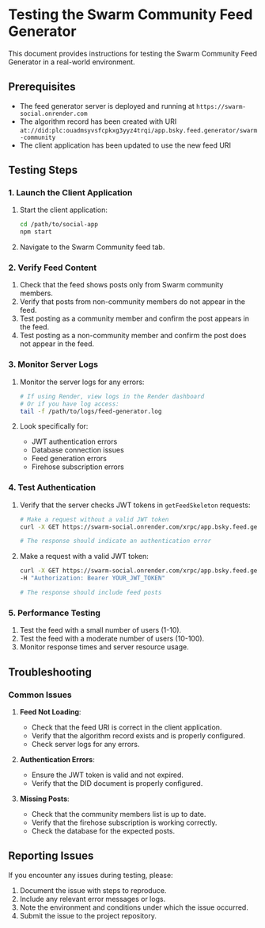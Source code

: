 # Testing the Swarm Community Feed Generator

This document provides instructions for testing the Swarm Community Feed Generator in a real-world environment.

## Prerequisites

- The feed generator server is deployed and running at `https://swarm-social.onrender.com`
- The algorithm record has been created with URI `at://did:plc:ouadmsyvsfcpkxg3yyz4trqi/app.bsky.feed.generator/swarm-community`
- The client application has been updated to use the new feed URI

## Testing Steps

### 1. Launch the Client Application

1. Start the client application:
   ```bash
   cd /path/to/social-app
   npm start
   ```

2. Navigate to the Swarm Community feed tab.

### 2. Verify Feed Content

1. Check that the feed shows posts only from Swarm community members.
2. Verify that posts from non-community members do not appear in the feed.
3. Test posting as a community member and confirm the post appears in the feed.
4. Test posting as a non-community member and confirm the post does not appear in the feed.

### 3. Monitor Server Logs

1. Monitor the server logs for any errors:
   ```bash
   # If using Render, view logs in the Render dashboard
   # Or if you have log access:
   tail -f /path/to/logs/feed-generator.log
   ```

2. Look specifically for:
   - JWT authentication errors
   - Database connection issues
   - Feed generation errors
   - Firehose subscription errors

### 4. Test Authentication

1. Verify that the server checks JWT tokens in `getFeedSkeleton` requests:
   ```bash
   # Make a request without a valid JWT token
   curl -X GET https://swarm-social.onrender.com/xrpc/app.bsky.feed.getFeedSkeleton?feed=at://did:plc:ouadmsyvsfcpkxg3yyz4trqi/app.bsky.feed.generator/swarm-community
   
   # The response should indicate an authentication error
   ```

2. Make a request with a valid JWT token:
   ```bash
   curl -X GET https://swarm-social.onrender.com/xrpc/app.bsky.feed.getFeedSkeleton?feed=at://did:plc:ouadmsyvsfcpkxg3yyz4trqi/app.bsky.feed.generator/swarm-community \
   -H "Authorization: Bearer YOUR_JWT_TOKEN"
   
   # The response should include feed posts
   ```

### 5. Performance Testing

1. Test the feed with a small number of users (1-10).
2. Test the feed with a moderate number of users (10-100).
3. Monitor response times and server resource usage.

## Troubleshooting

### Common Issues

1. **Feed Not Loading**:
   - Check that the feed URI is correct in the client application.
   - Verify that the algorithm record exists and is properly configured.
   - Check server logs for any errors.

2. **Authentication Errors**:
   - Ensure the JWT token is valid and not expired.
   - Verify that the DID document is properly configured.

3. **Missing Posts**:
   - Check that the community members list is up to date.
   - Verify that the firehose subscription is working correctly.
   - Check the database for the expected posts.

## Reporting Issues

If you encounter any issues during testing, please:

1. Document the issue with steps to reproduce.
2. Include any relevant error messages or logs.
3. Note the environment and conditions under which the issue occurred.
4. Submit the issue to the project repository. 